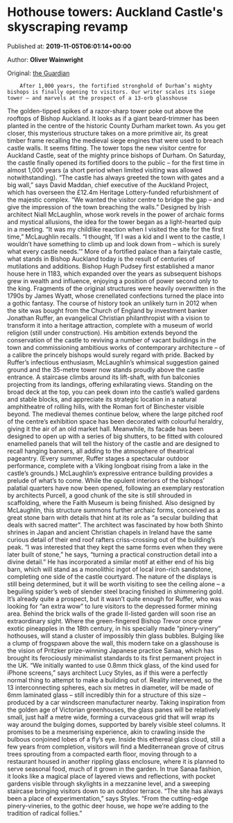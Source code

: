 
# Hothouse towers: Auckland Castle's skyscraping revamp

Published at: **2019-11-05T06:01:14+00:00**

Author: **Oliver Wainwright**

Original: [the Guardian](https://www.theguardian.com/artanddesign/2019/nov/05/hothouse-towers-auckland-castles-skyscraping-pineapple-friendly-revamp)


        After 1,000 years, the fortified stronghold of Durham’s mighty bishops is finally opening to visitors. Our writer scales its siege tower – and marvels at the prospect of a 13-orb glasshouse
      
The golden-tipped spikes of a razor-sharp tower poke out above the rooftops of Bishop Auckland. It looks as if a giant beard-trimmer has been planted in the centre of the historic County Durham market town. As you get closer, this mysterious structure takes on a more primitive air, its great timber frame recalling the medieval siege engines that were used to breach castle walls.
It seems fitting. The tower tops the new visitor centre for Auckland Castle, seat of the mighty prince bishops of Durham. On Saturday, the castle finally opened its fortified doors to the public – for the first time in almost 1,000 years (a short period when limited visiting was allowed notwithstanding). “The castle has always greeted the town with gates and a big wall,” says David Maddan, chief executive of the Auckland Project, which has overseen the £12.4m Heritage Lottery-funded refurbishment of the majestic complex. “We wanted the visitor centre to bridge the gap – and give the impression of the town breaching the walls.”
Designed by Irish architect Niall McLaughlin, whose work revels in the power of archaic forms and mystical allusions, the idea for the tower began as a light-hearted quip in a meeting. “It was my childlike reaction when I visited the site for the first time,” McLaughlin recalls. “I thought, ‘If I was a kid and I went to the castle, I wouldn’t have something to climb up and look down from – which is surely what every castle needs.’”
More of a fortified palace than a fairytale castle, what stands in Bishop Auckland today is the result of centuries of mutilations and additions. Bishop Hugh Pudsey first established a manor house here in 1183, which expanded over the years as subsequent bishops grew in wealth and influence, enjoying a position of power second only to the king. Fragments of the original structures were heavily overwritten in the 1790s by James Wyatt, whose crenellated confections turned the place into a gothic fantasy.
The course of history took an unlikely turn in 2012 when the site was bought from the Church of England by investment banker Jonathan Ruffer, an evangelical Christian philanthropist with a vision to transform it into a heritage attraction, complete with a museum of world religion (still under construction). His ambition extends beyond the conservation of the castle to reviving a number of vacant buildings in the town and commissioning ambitious works of contemporary architecture – of a calibre the princely bishops would surely regard with pride.
Backed by Ruffer’s infectious enthusiasm, McLaughlin’s whimsical suggestion gained ground and the 35-metre tower now stands proudly above the castle entrance. A staircase climbs around its lift-shaft, with fun balconies projecting from its landings, offering exhilarating views. Standing on the broad deck at the top, you can peek down into the castle’s walled gardens and stable blocks, and appreciate its strategic location in a natural amphitheatre of rolling hills, with the Roman fort of Binchester visible beyond.
The medieval themes continue below, where the large pitched roof of the centre’s exhibition space has been decorated with colourful heraldry, giving it the air of an old market hall. Meanwhile, its facade has been designed to open up with a series of big shutters, to be fitted with coloured enamelled panels that will tell the history of the castle and are designed to recall hanging banners, all adding to the atmosphere of theatrical pageantry. (Every summer, Ruffer stages a spectacular outdoor performance, complete with a Viking longboat rising from a lake in the castle’s grounds.)
McLaughlin’s expressive entrance building provides a prelude of what’s to come. While the opulent interiors of the bishops’ palatial quarters have now been opened, following an exemplary restoration by architects Purcell, a good chunk of the site is still shrouded in scaffolding, where the Faith Museum is being finished. Also designed by McLaughlin, this structure summons further archaic forms, conceived as a great stone barn with details that hint at its role as “a secular building that deals with sacred matter”. The architect was fascinated by how both Shinto shrines in Japan and ancient Christian chapels in Ireland have the same curious detail of their end roof rafters criss-crossing out of the building’s peak.
“I was interested that they kept the same forms even when they were later built of stone,” he says, “turning a practical construction detail into a divine detail.” He has incorporated a similar motif at either end of his big barn, which will stand as a monolithic ingot of local iron-rich sandstone, completing one side of the castle courtyard. The nature of the displays is still being determined, but it will be worth visiting to see the ceiling alone – a beguiling spider’s web of slender steel bracing finished in shimmering gold.
It’s already quite a prospect, but it wasn’t quite enough for Ruffer, who was looking for “an extra wow” to lure visitors to the depressed former mining area. Behind the brick walls of the grade II-listed garden will soon rise an extraordinary sight. Where the green-fingered Bishop Trevor once grew exotic pineapples in the 18th century, in his specially made “pinery-vinery” hothouses, will stand a cluster of impossibly thin glass bubbles. Bulging like a clump of frogspawn above the wall, this modern take on a glasshouse is the vision of Pritzker prize-winning Japanese practice Sanaa, which has brought its ferociously minimalist standards to its first permanent project in the UK.
“We initially wanted to use 0.8mm thick glass, of the kind used for iPhone screens,” says architect Lucy Styles, as if this were a perfectly normal thing to attempt to make a building out of. Reality intervened, so the 13 interconnecting spheres, each six metres in diameter, will be made of 6mm laminated glass – still incredibly thin for a structure of this size – produced by a car windscreen manufacturer nearby. Taking inspiration from the golden age of Victorian greenhouses, the glass panes will be relatively small, just half a metre wide, forming a curvaceous grid that will wrap its way around the bulging domes, supported by barely visible steel columns. It promises to be a mesmerising experience, akin to crawling inside the bulbous conjoined lobes of a fly’s eye.
Inside this ethereal glass cloud, still a few years from completion, visitors will find a Mediterranean grove of citrus trees sprouting from a compacted earth floor, moving through to a restaurant housed in another rippling glass enclosure, where it is planned to serve seasonal food, much of it grown in the garden. In true Sanaa fashion, it looks like a magical place of layered views and reflections, with pocket gardens visible through skylights in a mezzanine level, and a sweeping staircase bringing visitors down to an outdoor terrace.
“The site has always been a place of experimentation,” says Styles. “From the cutting-edge pinery-vineries, to the gothic deer house, we hope we’re adding to the tradition of radical follies.”
